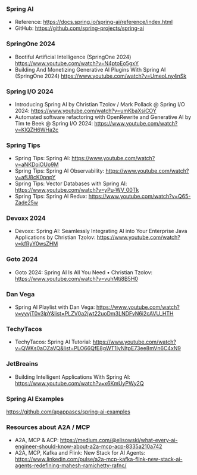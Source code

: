 ### Spring AI 

* Reference: https://docs.spring.io/spring-ai/reference/index.html
* GitHub: https://github.com/spring-projects/spring-ai

### SpringOne 2024

* Bootiful Artificial Intelligence (SpringOne 2024) https://www.youtube.com/watch?v=N4ptoEo5gxY
* Building And Monetizing Generative AI Plugins With Spring AI (SpringOne 2024) https://www.youtube.com/watch?v=UmeoLny4nSk
 
### Spring I/O 2024

* Introducing Spring AI by Christian Tzolov / Mark Pollack @ Spring I/O 2024: https://www.youtube.com/watch?v=umKbaXsiCOY
* Automated software refactoring with OpenRewrite and Generative AI by Tim te Beek @ Spring I/O 2024: https://www.youtube.com/watch?v=KlQZH6WHa2c
  
### Spring Tips
* Spring Tips: Spring AI: https://www.youtube.com/watch?v=aNKDoiOUo9M
* Spring Tips: Spring AI Observability: https://www.youtube.com/watch?v=afU8cK0pnpY
* Spring Tips: Vector Databases with Spring AI: https://www.youtube.com/watch?v=yPu-WV_00Tk
* Spring Tips: Spring AI Redux: https://www.youtube.com/watch?v=Q65-Zade25w

### Devoxx 2024
* Devoxx: Spring AI: Seamlessly Integrating AI into Your Enterprise Java Applications by Christian Tzolov: https://www.youtube.com/watch?v=kfRyY0wsZHM

### Goto 2024
* Goto 2024: Spring AI Is All You Need • Christian Tzolov: https://www.youtube.com/watch?v=vuhMti8B5H0

### Dan Vega
* Spring AI Playlist with Dan Vega: https://www.youtube.com/watch?v=yyvjT0v3lpY&list=PLZV0a2jwt22uoDm3LNDFvN6i2cAVU_HTH

### TechyTacos
* TechyTacos: Spring AI Tutorial: https://www.youtube.com/watch?v=QWKs0aOZaVQ&list=PLO66QfE8gWT1lyNltpE73ee8mVn6C4xN9

### JetBreains
* Building Intelligent Applications With Spring AI: https://www.youtube.com/watch?v=x6KmUyPWy2Q
  
### Spring AI Examples
https://github.com/apappascs/spring-ai-examples

### Resources about A2A / MCP 

- A2A, MCP & ACP: https://medium.com/@elisowski/what-every-ai-engineer-should-know-about-a2a-mcp-acp-8335a210a742
- A2A, MCP, Kafka and Flink: New Stack for AI Agents: https://www.linkedin.com/pulse/a2a-mcp-kafka-flink-new-stack-ai-agents-redefining-mahesh-ramichetty-rafnc/


